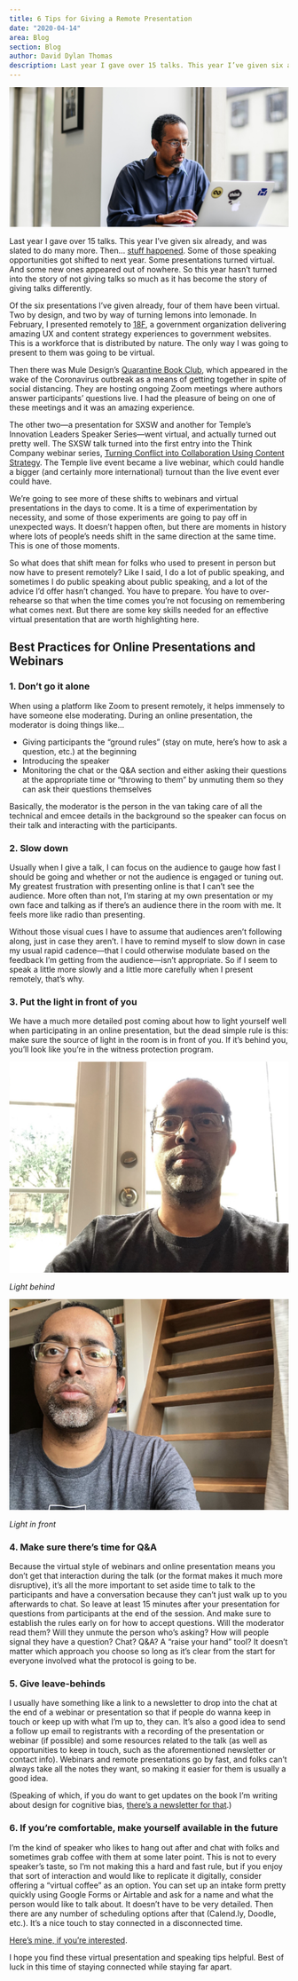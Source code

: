 ```yaml
---
title: 6 Tips for Giving a Remote Presentation
date: "2020-04-14"
area: Blog
section: Blog
author: David Dylan Thomas
description: Last year I gave over 15 talks. This year I’ve given six already, and was slated to do many more. Then… stuff happened. Some of those speaking opportunities got shifted to next year. Some presentations turned virtual. And some new ones appeared out of nowhere. So this year hasn’t turned into the story of not giving talks so much as it has become the story of giving talks differently.
---
```


![Dave Thomas](virtual-speakers-feature.jpg)

Last year I gave over 15 talks. This year I’ve given six already, and was slated to do many more. Then… [stuff happened](https://www.cdc.gov/coronavirus/2019-ncov/index.html). Some of those speaking opportunities got shifted to next year. Some presentations turned virtual. And some new ones appeared out of nowhere. So this year hasn’t turned into the story of not giving talks so much as it has become the story of giving talks differently.

Of the six presentations I’ve given already, four of them have been virtual. Two by design, and two by way of turning lemons into lemonade. In February, I presented remotely to [18F](https://18f.gsa.gov/), a government organization delivering amazing UX and content strategy experiences to government websites. This is a workforce that is distributed by nature. The only way I was going to present to them was going to be virtual.

Then there was Mule Design’s [Quarantine Book Club](https://www.quarantinebookclub.com/), which appeared in the wake of the Coronavirus outbreak as a means of getting together in spite of social distancing. They are hosting ongoing Zoom meetings where authors answer participants’ questions live. I had the pleasure of being on one of these meetings and it was an amazing experience.

The other two—a presentation for SXSW and another for Temple’s Innovation Leaders Speaker Series—went virtual, and actually turned out pretty well. The SXSW talk turned into the first entry into the Think Company webinar series, [Turning Conflict into Collaboration Using Content Strategy](https://thinkcompany.zoom.us/rec/play/uMcvJO7-_Gk3HIDHsQSDBqd8W9Tuf6KsgCkW8_oNnkvmUiYLNwXyZbdEN-tpE6boaFUlNOP6YXE1mkke). The Temple live event became a live webinar, which could handle a bigger (and certainly more international) turnout than the live event ever could have.

We’re going to see more of these shifts to webinars and virtual presentations in the days to come. It is a time of experimentation by necessity, and some of those experiments are going to pay off in unexpected ways. It doesn’t happen often, but there are moments in history where lots of people’s needs shift in the same direction at the same time. This is one of those moments.

So what does that shift mean for folks who used to present in person but now have to present remotely? Like I said, I do a lot of public speaking, and sometimes I do public speaking about public speaking, and a lot of the advice I’d offer hasn’t changed. You have to prepare. You have to over-rehearse so that when the time comes you’re not focusing on remembering what comes next. But there are some key skills needed for an effective virtual presentation that are worth highlighting here.

## Best Practices for Online Presentations and Webinars

### 1. Don’t go it alone

When using a platform like Zoom to present remotely, it helps immensely to have someone else moderating. During an online presentation, the moderator is doing things like…

- Giving participants the “ground rules” (stay on mute, here’s how to ask a question, etc.) at the beginning
- Introducing the speaker
- Monitoring the chat or the Q&A section and either asking their questions at the appropriate time or “throwing to them” by unmuting them so they can ask their questions themselves

Basically, the moderator is the person in the van taking care of all the technical and emcee details in the background so the speaker can focus on their talk and interacting with the participants.

### 2. Slow down

Usually when I give a talk, I can focus on the audience to gauge how fast I should be going and whether or not the audience is engaged or tuning out. My greatest frustration with presenting online is that I can’t see the audience. More often than not, I’m staring at my own presentation or my own face and talking as if there’s an audience there in the room with me. It feels more like radio than presenting.

Without those visual cues I have to assume that audiences aren’t following along, just in case they aren’t. I have to remind myself to slow down in case my usual rapid cadence—that I could otherwise modulate based on the feedback I’m getting from the audience—isn’t appropriate. So if I seem to speak a little more slowly and a little more carefully when I present remotely, that’s why.

### 3. Put the light in front of you

We have a much more detailed post coming about how to light yourself well when participating in an online presentation, but the dead simple rule is this: make sure the source of light in the room is in front of you. If it’s behind you, you’ll look like you’re in the witness protection program.

![Example of showing light behind you](light-behind.png)

_Light behind_

![Example of showing light in front of you](light-infront.png)

_Light in front_

### 4. Make sure there’s time for Q&A

Because the virtual style of webinars and online presentation means you don’t get that interaction during the talk (or the format makes it much more disruptive), it’s all the more important to set aside time to talk to the participants and have a conversation because they can’t just walk up to you afterwards to chat. So leave at least 15 minutes after your presentation for questions from participants at the end of the session. And make sure to establish the rules early on for how to accept questions. Will the moderator read them? Will they unmute the person who’s asking? How will people signal they have a question? Chat? Q&A? A “raise your hand” tool? It doesn’t matter which approach you choose so long as it’s clear from the start for everyone involved what the protocol is going to be.

### 5. Give leave-behinds

I usually have something like a link to a newsletter to drop into the chat at the end of a webinar or presentation so that if people do wanna keep in touch or keep up with what I’m up to, they can. It’s also a good idea to send a follow up email to registrants with a recording of the presentation or webinar (if possible) and some resources related to the talk (as well as opportunities to keep in touch, such as the aforementioned newsletter or contact info). Webinars and remote presentations go by fast, and folks can’t always take all the notes they want, so making it easier for them is usually a good idea.

(Speaking of which, if you do want to get updates on the book I’m writing about design for cognitive bias, [there’s a newsletter for that](https://thinkpo.st/DaveBookList).)

### 6. If you’re comfortable, make yourself available in the future

I’m the kind of speaker who likes to hang out after and chat with folks and sometimes grab coffee with them at some later point. This is not to every speaker’s taste, so I’m not making this a hard and fast rule, but if you enjoy that sort of interaction and would like to replicate it digitally, consider offering a “virtual coffee” as an option. You can set up an intake form pretty quickly using Google Forms or Airtable and ask for a name and what the person would like to talk about. It doesn’t have to be very detailed. Then there are any number of scheduling options after that (Calend.ly, Doodle, etc.). It’s a nice touch to stay connected in a disconnected time.

[Here’s mine, if you’re interested](https://thinkpo.st/VirtualCoffeeDave).

I hope you find these virtual presentation and speaking tips helpful. Best of luck in this time of staying connected while staying far apart.

